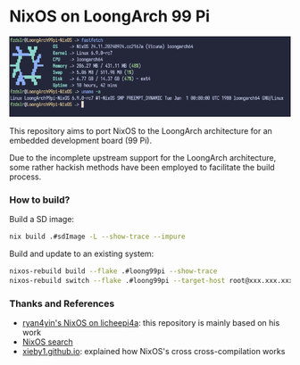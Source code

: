 # NixOS on LoongArch 99 Pi

![fastfetch](./pic/1.png)

This repository aims to port NixOS to the LoongArch architecture for an embedded development board (99 Pi).

Due to the incomplete upstream support for the LoongArch architecture, some rather hackish methods have been employed to facilitate the build process.

### How to build?

Build a SD image:

```bash
nix build .#sdImage -L --show-trace --impure
```

Build and update to an existing system:

```bash
nixos-rebuild build --flake .#loong99pi --show-trace
nixos-rebuild switch --flake .#loong99pi --target-host root@xxx.xxx.xxx.xxx --verbose --show-trace
```

### Thanks and References

- [ryan4yin's NixOS on licheepi4a](https://github.com/ryan4yin/nixos-licheepi4a/): this repository is mainly based on his work
- [NixOS search](https://search.nixos.org)
- [xieby1.github.io](https://xieby1.github.io/nix_config/docs/howto/cross.html): explained how NixOS's cross cross-compilation works

